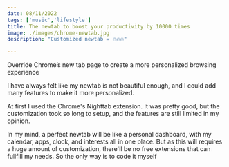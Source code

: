 ```yaml
---
date: 08/11/2022
tags: ['music','lifestyle']
title: The newtab to boost your productivity by 10000 times
image: ./images/chrome-newtab.jpg
description: "Customized newtab = 🔥🔥🔥"

---
```

Override Chrome’s new tab page to create a more personalized browsing experience

I have always felt like my newtab is not beautiful enough, and I could add many features to make it more personalized.

At first I used the Chrome's Nighttab extension. It was pretty good, but the customization took so long to setup, and the features are still limited in my opinion.

In my mind, a perfect newtab will be like a personal dashboard, with my calendar, apps, clock, and interests all in one place. But as this will requires a huge amount of customization, there'll be no free extensions that can fullfill my needs. So the only way is to code it myself  